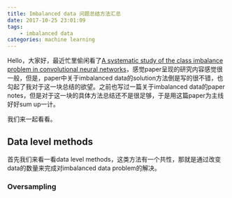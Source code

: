 ```yaml
---
title: Imbalanced data 问题总结方法汇总
date: 2017-10-25 23:01:09
tags:
	- imbalanced data
categories: machine learning
---
```

Hello，大家好，最近忙里偷闲看了[A systematic study of the class imbalance  problem in convolutional neural networks](https://arxiv.org/pdf/1710.05381.pdf)，感觉paper呈现的研究内容感觉很一般，但是，paper中关于imbalanced data的solution方法倒是写的很不错，也勾起了我对于这一块总结的欲望。之前也写过一篇关于imbalanced data的paper notes，但是对于这一块的具体方法总结还不是很足够，于是用这篇paper为主线好好sum up一计。

我们来一起看看。
<!--more-->
## Data level methods
首先我们来看一看data level methods，这类方法有一个共性，那就是通过改变data的数量来完成对imbalanced data problem的解决。
### Oversampling
